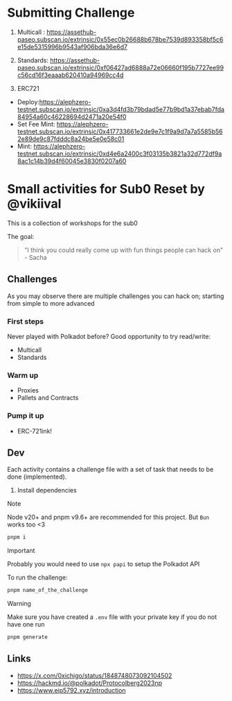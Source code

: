 
# Submitting Challenge

1. Multicall : https://assethub-paseo.subscan.io/extrinsic/0x55ec0b26688b678be7539d893358bf5c6e15de5315996b9543af906bda36e6d7
2. Standards: https://assethub-paseo.subscan.io/extrinsic/0xf06427ad6888a72e06660f195b7727ee99c56cd16f3eaaab620410a94969cc4d

3. ERC721
+ Deploy:https://alephzero-testnet.subscan.io/extrinsic/0xa3d4fd3b79bdad5e77b9bd1a37ebab7fda84954a60c46228694d2471a20e54f0
+ Set Fee Mint: https://alephzero-testnet.subscan.io/extrinsic/0x417733661e2de9e7c1f9a9d7a7a5585b562e89de9c87fdddc8a24be5e0e58c01
+ Mint: https://alephzero-testnet.subscan.io/extrinsic/0xd4e6a2400c3f03135b3821a32d772df9a8ac1c14b39d4f60045e3830f0207a60


# Small activities for Sub0 Reset by @vikiival

This is a collection of workshops for the sub0

The goal:
> "I think you could really come up with fun things people can hack on" - Sacha

## Challenges

As you may observe there are multiple challenges you can hack on; starting from simple to more advanced

### First steps

Never played with Polkadot before? Good opportunity to try read/write:
  - Multicall
  - Standards

### Warm up

- Proxies
- Pallets and Contracts

### Pump it up

- ERC-721ink!

## Dev

Each activity contains a challenge file with a set of task that needs to be done (implemented).

1. Install dependencies

> [!NOTE]
> Node v20+ and pnpm v9.6+ are recommended for this project. But `Bun` works too <3 

```bash
pnpm i
```

> [!IMPORTANT]
> Probably you would need to use `npx papi` to setup the Polkadot API

To run the challenge:

```bash
pnpm name_of_the_challenge
```

> [!WARNING]
> Make sure you have created a `.env` file with your private key
> if you do not have one run

```bash
pnpm generate
```

## Links

- https://x.com/0xichigo/status/1848748073092104502
- https://hackmd.io/@polkadot/Protocolberg2023np
- https://www.eip5792.xyz/introduction


